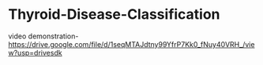 # Thyroid-Disease-Classification
video demonstration-https://drive.google.com/file/d/1seqMTAJdtny99YfrP7Kk0_fNuy40VRH_/view?usp=drivesdk
